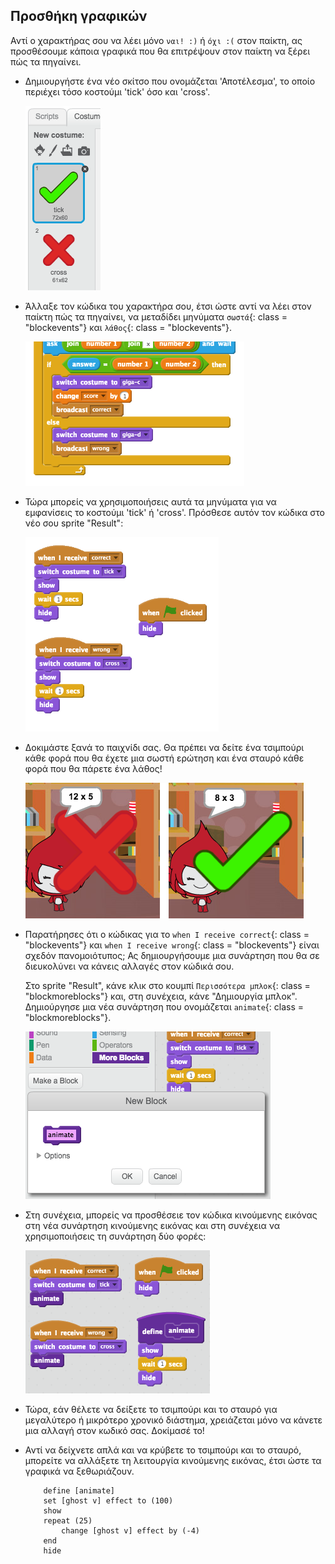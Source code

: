 ## Προσθήκη γραφικών

Αντί ο χαρακτήρας σου να λέει μόνο `ναι! :)` ή `όχι :(` στον παίκτη, ας προσθέσουμε κάποια γραφικά που θα επιτρέψουν στον παίκτη να ξέρει πώς τα πηγαίνει.

+ Δημιουργήστε ένα νέο σκίτσο που ονομάζεται 'Αποτέλεσμα', το οποίο περιέχει τόσο κοστούμι 'tick' όσο και 'cross'.
    
    ![screenshot](images/brain-result.png)

+ Άλλαξε τον κώδικα του χαρακτήρα σου, έτσι ώστε αντί να λέει στον παίκτη πώς τα πηγαίνει, να μεταδίδει μηνύματα `σωστά`{: class = "blockevents"} και `λάθος`{: class = "blockevents"}.
    
    ![screenshot](images/brain-broadcast-answer.png)

+ Τώρα μπορείς να χρησιμοποιήσεις αυτά τα μηνύματα για να εμφανίσεις το κοστούμι 'tick' ή 'cross'. Πρόσθεσε αυτόν τον κώδικα στο νέο σου sprite "Result":
    
    ![screenshot](images/brain-show-answer.png)

+ Δοκιμάστε ξανά το παιχνίδι σας. Θα πρέπει να δείτε ένα τσιμπούρι κάθε φορά που θα έχετε μια σωστή ερώτηση και ένα σταυρό κάθε φορά που θα πάρετε ένα λάθος!
    
    ![screenshot](images/brain-test-answer.png)

+ Παρατήρησες ότι ο κώδικας για το `when I receive correct`{: class = "blockevents"} και `when I receive wrong`{: class = "blockevents"} είναι σχεδόν πανομοιότυπος; Ας δημιουργήσουμε μια συνάρτηση που θα σε διευκολύνει να κάνεις αλλαγές στον κώδικά σου.
    
    Στο sprite "Result", κάνε κλικ στο κουμπί `Περισσότερα μπλοκ`{: class = "blockmoreblocks"} και, στη συνέχεια, κάνε "Δημιουργία μπλοκ". Δημιούργησε μια νέα συνάρτηση που ονομάζεται `animate`{: class = "blockmoreblocks"}.
    
    ![screenshot](images/brain-animate-function.png)

+ Στη συνέχεια, μπορείς να προσθέσειε τον κώδικα κινούμενης εικόνας στη νέα συνάρτηση κινούμενης εικόνας και στη συνέχεια να χρησιμοποιήσεις τη συνάρτηση δύο φορές:
    
    ![screenshot](images/brain-use-function.png)

+ Τώρα, εάν θέλετε να δείξετε το τσιμπούρι και το σταυρό για μεγαλύτερο ή μικρότερο χρονικό διάστημα, χρειάζεται μόνο να κάνετε μια αλλαγή στον κωδικό σας. Δοκίμασέ το!

+ Αντί να δείχνετε απλά και να κρύβετε το τσιμπούρι και το σταυρό, μπορείτε να αλλάξετε τη λειτουργία κινούμενης εικόνας, έτσι ώστε τα γραφικά να ξεθωριάζουν.
    
    ```blocks
        define [animate]
        set [ghost v] effect to (100)
        show
        repeat (25)
            change [ghost v] effect by (-4)
        end
        hide
    ```
